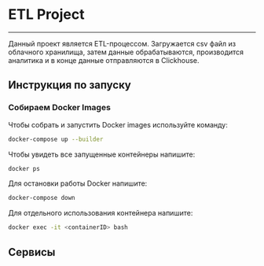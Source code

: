 # ETL Project
***
Данный проект является ETL-процессом. Загружается csv файл из облачного хранилища, затем данные обрабатываются, производится аналитика и в конце данные отправляются в Clickhouse. 

## Инструкция по запуску

### Собираем Docker Images

Чтобы собрать и запустить Docker images используйте команду:

```bash
docker-compose up --builder
```

Чтобы увидеть все запущенные контейнеры напишите:

```bash
docker ps
```

Для остановки работы Docker напишите:

```bash
docker-compose down
```

Для отдельного использования контейнера напишите:

```bash
docker exec -it <containerID> bash
```

## Сервисы

